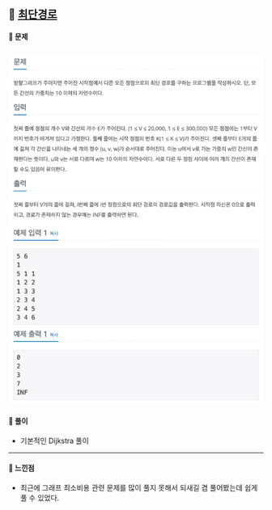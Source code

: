 ## 📖 [최단경로](https://www.acmicpc.net/problem/1753)
#### 📍 문제
![img](./assets/1753_최단경로.png)
---
#### 📍 풀이
- 기본적인 Dijkstra 풀이
---
#### 📍 느낀점
- 최근에 그래프 최소비용 관련 문제를 많이 풀지 못해서 되새길 겸 풀어봤는데 쉽게 풀 수 있었다.